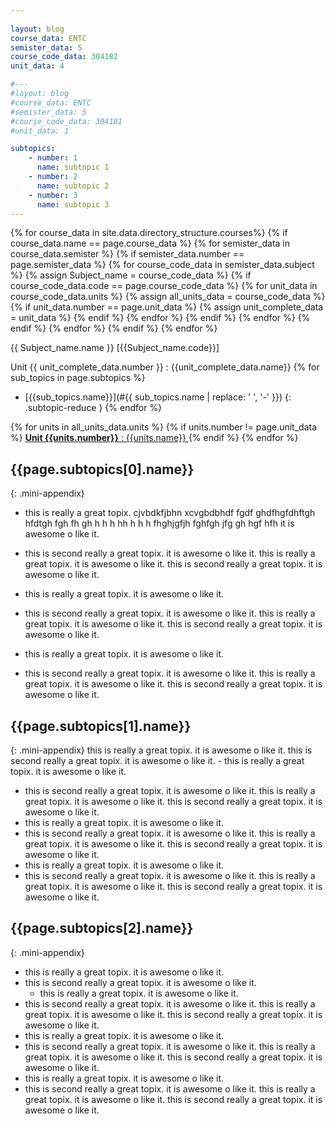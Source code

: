 ```yaml
---
 
layout: blog
course_data: ENTC
semister_data: 5
course_code_data: 304182
unit_data: 4

#--- 
#layout: blog
#course_data: ENTC
#semister_data: 5
#course_code_data: 304181
#unit_data: 1

subtopics:
    - number: 1
      name: subtopic 1
    - number: 2
      name: subtopic 2
    - number: 3
      name: subtopic 3
---
```




{% for course_data in site.data.directory_structure.courses%}
    {% if course_data.name == page.course_data %} 
        {% for semister_data in course_data.semister %}
            {% if semister_data.number == page.semister_data %}
                {% for course_code_data in semister_data.subject %}
                    {% assign Subject_name = course_code_data %}
                    {% if course_code_data.code == page.course_code_data %}
                        {% for unit_data in course_code_data.units %}
                            {% assign all_units_data = course_code_data %}
                            {% if unit_data.number == page.unit_data %}
                                {% assign unit_complete_data = unit_data %}
                            {% endif %}
                        {% endfor %}
                    {% endif %}
                {% endfor %}
            {% endif %}
        {% endfor %}
    {% endif %}
{% endfor %}

<span class="sub-name"> {{ Subject_name.name }} [{{Subject_name.code}}] </span>

<span class="unit-name">Unit {{ unit_complete_data.number }} : {{unit_complete_data.name}} </span>
{% for sub_topics in page.subtopics %}
- [{{sub_topics.name}}](#{{ sub_topics.name | replace: ' ', '-' }})
{: .subtopic-reduce }
{% endfor %}

{% for units in all_units_data.units %}
{% if units.number != page.unit_data %}
<a href="{{site.url}}{{ site.baseurl }}{{site.parent_blog_dir}}/{{page.course_data}}/{{page.semister_data}}/{{page.course_code_data}}/{{page.unit_data}}/ " markdown="1" > **Unit {{units.number}}** : {{units.name}} </a>
{% endif %}
{% endfor %}

## {{page.subtopics[0].name}}
{: .mini-appendix}

- this is really a great topix. cjvbdkfjbhn xcvgbdbhdf fgdf ghdfhgfdhftgh hfdtgh fgh fh gh h h h hh h h h fhghjgfjh  fghfgh jfg gh hgf hfh 
it is awesome o like it.

- this is second really a great topix.
it is awesome o like it.
this is really a great topix.
it is awesome o like it.
this is second really a great topix.
it is awesome o like it.
- this is really a great topix.
it is awesome o like it.
- this is second really a great topix.
it is awesome o like it.
this is really a great topix.
it is awesome o like it.
this is second really a great topix.
it is awesome o like it.
- this is really a great topix.
it is awesome o like it.
- this is second really a great topix.
it is awesome o like it.
this is really a great topix.
it is awesome o like it.
this is second really a great topix.
it is awesome o like it.

## {{page.subtopics[1].name}}
{: .mini-appendix}
this is really a great topix.
it is awesome o like it.
this is second really a great topix.
it is awesome o like it.
    - this is really a great topix.
it is awesome o like it.
- this is second really a great topix.
it is awesome o like it.
this is really a great topix.
it is awesome o like it.
this is second really a great topix.
it is awesome o like it.
- this is really a great topix.
it is awesome o like it.
- this is second really a great topix.
it is awesome o like it.
this is really a great topix.
it is awesome o like it.
this is second really a great topix.
it is awesome o like it.
- this is really a great topix.
it is awesome o like it.
- this is second really a great topix.
it is awesome o like it.
this is really a great topix.
it is awesome o like it.
this is second really a great topix.
it is awesome o like it.

## {{page.subtopics[2].name}}
{: .mini-appendix}
- this is really a great topix.
it is awesome o like it.
- this is second really a great topix.
it is awesome o like it.
    - this is really a great topix.
it is awesome o like it.
- this is second really a great topix.
it is awesome o like it.
this is really a great topix.
it is awesome o like it.
this is second really a great topix.
it is awesome o like it.
- this is really a great topix.
it is awesome o like it.
- this is second really a great topix.
it is awesome o like it.
this is really a great topix.
it is awesome o like it.
this is second really a great topix.
it is awesome o like it.
- this is really a great topix.
it is awesome o like it.
- this is second really a great topix.
it is awesome o like it.
this is really a great topix.
it is awesome o like it.
this is second really a great topix.
it is awesome o like it.